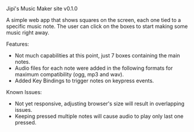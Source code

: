 Jipi's Music Maker site v0.1.0

A simple web app that shows squares on the screen, each one tied to a specific music note.
The user can click on the boxes to start making some music right away.

Features:

- Not much capabilities at this point, just 7 boxes containing the main notes.
- Audio files for each note were added in the following formats for maximum compatibility (ogg, mp3 and wav).
- Added Key Bindings to trigger notes on keypress events.


Known Issues:

- Not yet responsive, adjusting browser's size will result in overlapping issues.
- Keeping pressed multiple notes will cause audio to play only last one pressed.